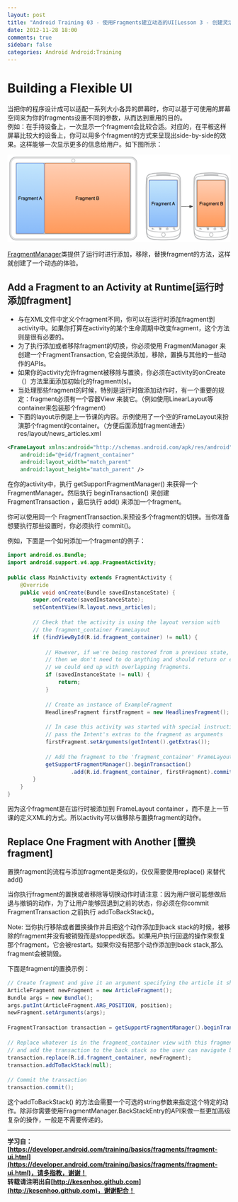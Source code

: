 ```yaml
---
layout: post
title: "Android Training 03 - 使用Fragments建立动态的UI[Lesson 3 - 创建灵活可变的UI]"
date: 2012-11-28 18:00
comments: true
sidebar: false
categories: Android Android:Training
---
```


# Building a Flexible UI
当把你的程序设计成可以适配一系列大小各异的屏幕时，你可以基于可使用的屏幕空间来为你的fragments设置不同的参数，从而达到重用的目的。  
例如：在手持设备上，一次显示一个fragment会比较合适。对应的，在平板这样屏幕比较大的设备上，你可以用多个fragment的方式来呈现出side-by-side的效果。这样能够一次显示更多的信息给用户。如下图所示：

![fragments-screen-mock.png](/images/articles/fragments-screen-mock.png)

<!-- more -->

[FragmentManager](https://developer.android.com/reference/android/support/v4/app/FragmentManager.html)类提供了运行时进行添加，移除，替换fragment的方法，这样就创建了一个动态的体验。

## Add a Fragment to an Activity at Runtime[运行时添加fragment]
* 与在XML文件中定义个fragment不同，你可以在运行时添加fragment到activity中。如果你打算在activity的某个生命周期中改变fragment，这个方法则是很有必要的。
* 为了执行添加或者移除fragment的切换，你必须使用 FragmentManager 来创建一个FragmentTransaction, 它会提供添加，移除，置换与其他的一些动作的APIs。
* 如果你的activity允许fragment被移除与置换，你必须在activity的onCreate（）方法里面添加初始化的fragmentt(s)。
* 当处理那些fragment的时候，特别是运行时做添加动作时，有一个重要的规定：fragment必须有一个容器View 来装它。（例如使用LinearLayout等container来包装那个fragment）
* 下面的layout示例是上一节课的内容。示例使用了一个空的FrameLayout来扮演那个fragment的container。（方便后面添加fragment进去）  
res/layout/news_articles.xml 
```xml
<FrameLayout xmlns:android="http://schemas.android.com/apk/res/android"
    android:id="@+id/fragment_container"
    android:layout_width="match_parent"
    android:layout_height="match_parent" />
```
在你的activity中，执行 getSupportFragmentManager() 来获得一个 FragmentManager。然后执行 beginTransaction() 来创建 FragmentTransaction ，最后执行 add() 来添加一个fragment。

你可以使用同一个 FragmentTransaction.来预设多个fragment的切换。当你准备想要执行那些设置时，你必须执行 commit()。

例如，下面是一个如何添加一个fragment的例子：
```java
import android.os.Bundle;
import android.support.v4.app.FragmentActivity;

public class MainActivity extends FragmentActivity {
    @Override
    public void onCreate(Bundle savedInstanceState) {
        super.onCreate(savedInstanceState);
        setContentView(R.layout.news_articles);

        // Check that the activity is using the layout version with
        // the fragment_container FrameLayout
        if (findViewById(R.id.fragment_container) != null) {

            // However, if we're being restored from a previous state,
            // then we don't need to do anything and should return or else
            // we could end up with overlapping fragments.
            if (savedInstanceState != null) {
                return;
            }

            // Create an instance of ExampleFragment
            HeadlinesFragment firstFragment = new HeadlinesFragment();
            
            // In case this activity was started with special instructions from an Intent,
            // pass the Intent's extras to the fragment as arguments
            firstFragment.setArguments(getIntent().getExtras());
            
            // Add the fragment to the 'fragment_container' FrameLayout
            getSupportFragmentManager().beginTransaction()
                    .add(R.id.fragment_container, firstFragment).commit();
        }
    }
}
```

因为这个fragment是在运行时被添加到 FrameLayout container ，而不是上一节课的定义XML的方式。所以activity可以做移除与置换fragment的动作。 

## Replace One Fragment with Another [置换fragment]
置换fragment的流程与添加fragment是类似的，仅仅需要使用replace() 来替代 add()

当你执行fragment的置换或者移除等切换动作时请注意：因为用户很可能想做后退与撤销的动作，为了让用户能够回退到之前的状态，你必须在你commit FragmentTransaction 之前执行 addToBackStack()。

Note: 当你执行移除或者置换操作并且把这个动作添加到back stack的时候，被移除的fragment并没有被销毁而是stopped状态。如果用户执行回退的操作来恢复那个fragment，它会被restart。如果你没有把那个动作添加到back stack,那么fragment会被销毁。

下面是fragment的置换示例：
```java
// Create fragment and give it an argument specifying the article it should show
ArticleFragment newFragment = new ArticleFragment();
Bundle args = new Bundle();
args.putInt(ArticleFragment.ARG_POSITION, position);
newFragment.setArguments(args);

FragmentTransaction transaction = getSupportFragmentManager().beginTransaction();

// Replace whatever is in the fragment_container view with this fragment,
// and add the transaction to the back stack so the user can navigate back
transaction.replace(R.id.fragment_container, newFragment);
transaction.addToBackStack(null);

// Commit the transaction
transaction.commit();
```
这个addToBackStack() 的方法会需要一个可选的string参数来指定这个特定的动作。除非你需要使用FragmentManager.BackStackEntry的API来做一些更加高级复杂的操作，一般是不需要传递的。

*********************************
**学习自：[https://developer.android.com/training/basics/fragments/fragment-ui.html](https://developer.android.com/training/basics/fragments/fragment-ui.html)，请多指教，谢谢！**  
**转载请注明出自[http://kesenhoo.github.com](http://kesenhoo.github.com)，谢谢配合！**






